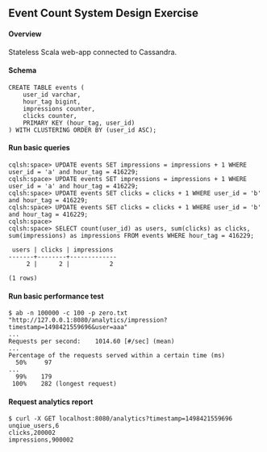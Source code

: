 Event Count System Design Exercise
---

#### Overview

Stateless Scala web-app connected to Cassandra. 

#### Schema

```
CREATE TABLE events (
    user_id varchar,
    hour_tag bigint,
    impressions counter,
    clicks counter,
    PRIMARY KEY (hour_tag, user_id)
) WITH CLUSTERING ORDER BY (user_id ASC);

```

#### Run basic queries

```
cqlsh:space> UPDATE events SET impressions = impressions + 1 WHERE user_id = 'a' and hour_tag = 416229;
cqlsh:space> UPDATE events SET impressions = impressions + 1 WHERE user_id = 'a' and hour_tag = 416229;
cqlsh:space> UPDATE events SET clicks = clicks + 1 WHERE user_id = 'b' and hour_tag = 416229;
cqlsh:space> UPDATE events SET clicks = clicks + 1 WHERE user_id = 'b' and hour_tag = 416229;
cqlsh:space> 
cqlsh:space> SELECT count(user_id) as users, sum(clicks) as clicks, sum(impressions) as impressions FROM events WHERE hour_tag = 416229;

 users | clicks | impressions
-------+--------+-------------
     2 |      2 |           2

(1 rows)

```

#### Run basic performance test

```
$ ab -n 100000 -c 100 -p zero.txt "http://127.0.0.1:8080/analytics/impression?timestamp=1498421559696&user=aaa"
...
Requests per second:    1014.60 [#/sec] (mean)
...
Percentage of the requests served within a certain time (ms)
  50%     97
...
  99%    179
 100%    282 (longest request)
```

#### Request analytics report

```
$ curl -X GET localhost:8080/analytics?timestamp=1498421559696
unqiue_users,6
clicks,200002
impressions,900002
```
